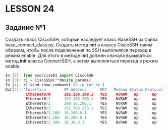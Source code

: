 # LESSON 24

## Задание №1

Создать класс CiscoSSH, который наследует класс BaseSSH из файла base_connect_class.py.  Создать метод __init__ в классе
CiscoSSH таким образом, чтобы после подключения по SSH выполнялся переход в режим enable. Для этого в методе __init__ 
должен сначала вызываться метод __init__ класса ConnectSSH, а затем выполняться переход в режим enable.

```python
In [2]: from exercise01 import CiscoSSH
In [3]: r1 = CiscoSSH(**device_params)
In [4]: r1.send_show_command('sh ip int br')
Out[4]: 'Interface        IP-Address      OK?   Method Status Protocol
         Ethernet0/0      192.168.100.1   YES    NVRAM   up      up
         Ethernet0/1      192.168.200.1   YES    NVRAM   up      up 
         Ethernet0/2      190.16.200.1    YES    NVRAM   up      up 
         Ethernet0/3      192.168.230.1   YES    NVRAM   up      up 
         Ethernet0/3.100  10.100.0.1      YES    NVRAM   up      up 
         Ethernet0/3.200  10.200.0.1      YES    NVRAM   up      up 
         Ethernet0/3.300  10.30.0.1       YES    NVRAM   up      up'

```
